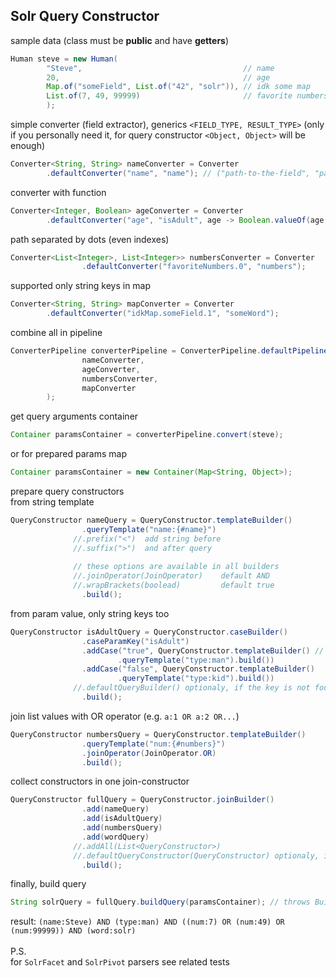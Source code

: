 ## Solr Query Constructor

sample data (class must be __public__ and have __getters__)
```java
Human steve = new Human(
        "Steve",                                    // name
        20,                                         // age
        Map.of("someField", List.of("42", "solr")), // idk some map
        List.of(7, 49, 99999)                       // favorite numbers
        );
```

simple converter (field extractor), generics `<FIELD_TYPE, RESULT_TYPE>` (only if you personally need it, for query constructor `<Object, Object>` will be enough) 
```java
Converter<String, String> nameConverter = Converter
        .defaultConverter("name", "name"); // ("path-to-the-field", "param-name")
```
converter with function
```java
Converter<Integer, Boolean> ageConverter = Converter
        .defaultConverter("age", "isAdult", age -> Boolean.valueOf(age > 18).toString());
```

path separated by dots (even indexes)
```java
Converter<List<Integer>, List<Integer>> numbersConverter = Converter
                .defaultConverter("favoriteNumbers.0", "numbers");
```

supported only string keys in map
```java
Converter<String, String> mapConverter = Converter
        .defaultConverter("idkMap.someField.1", "someWord");
```

combine all in pipeline
```java
ConverterPipeline converterPipeline = ConverterPipeline.defaultPipeline(
                nameConverter,
                ageConverter,
                numbersConverter,
                mapConverter
        );
```

get query arguments container
```java
Container paramsContainer = converterPipeline.convert(steve);
```
or for prepared params map
```java
Container paramsContainer = new Container(Map<String, Object>);
```

prepare query constructors \
from string template
```java
QueryConstructor nameQuery = QueryConstructor.templateBuilder()
                .queryTemplate("name:{#name}")
              //.prefix("<")  add string before
              //.suffix(">")  and after query
                
              // these options are available in all builders
              //.joinOperator(JoinOperator)    default AND
              //.wrapBrackets(boolead)         default true
                .build();
```
from param value, only string keys too
```java
QueryConstructor isAdultQuery = QueryConstructor.caseBuilder()
                .caseParamKey("isAdult")
                .addCase("true", QueryConstructor.templateBuilder() // only string case keys too 
                        .queryTemplate("type:man").build())
                .addCase("false", QueryConstructor.templateBuilder()
                        .queryTemplate("type:kid").build())
              //.defaultQueryBuilder() optionaly, if the key is not found
                .build();
```

join list values with OR operator (e.g. `a:1 OR a:2 OR...`)
```java
QueryConstructor numbersQuery = QueryConstructor.templateBuilder()
                .queryTemplate("num:{#numbers}")
                .joinOperator(JoinOperator.OR)
                .build();
```

collect constructors in one join-constructor
```java
QueryConstructor fullQuery = QueryConstructor.joinBuilder()
                .add(nameQuery)
                .add(isAdultQuery)
                .add(numbersQuery)
                .add(wordQuery)
              //.addAll(List<QueryConstructor>)
              //.defaultQueryConstructor(QueryConstructor) optionaly, if all other returns null
                .build();
```

finally, build query
```java
String solrQuery = fullQuery.buildQuery(paramsContainer); // throws BuildSolrQueryException
```
result: `(name:Steve) AND (type:man) AND ((num:7) OR (num:49) OR (num:99999)) AND (word:solr)`
<br>
<br>
P.S. \
for `SolrFacet` and `SolrPivot` parsers see related tests